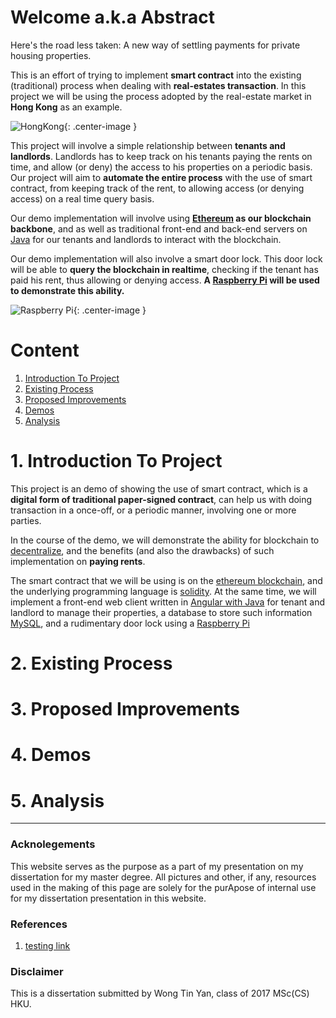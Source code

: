# Welcome a.k.a Abstract
Here's the road less taken: 
A new way of settling payments for private housing properties. 

This is an effort of trying to implement **smart contract** into the existing (traditional) process when dealing with **real-estates transaction**. In this project we will be using the process adopted by the real-estate market in **Hong Kong** as an example. 

![HongKong](https://www.worldfinance.com/wp-content/uploads/2016/07/Hong-Kong.jpg){: .center-image }

This project will involve a simple relationship between **tenants and landlords**. Landlords has to keep track on his tenants paying the rents on time, and allow (or deny) the access to his properties on a periodic basis. Our project will aim to **automate the entire process** with the use of smart contract, from keeping track of the rent, to allowing access (or denying access) on a real time query basis. 

Our demo implementation will involve using **[Ethereum](https://ethereum.org) as our blockchain backbone**, and as well as traditional front-end and back-end servers on [Java](https://www.java.com) for our tenants and landlords to interact with the blockchain. 

Our demo implementation will also involve a smart door lock. This door lock will be able to **query the blockchain in realtime**, checking if the tenant has paid his rent, thus allowing or denying access. **A [Raspberry Pi](https://www.raspberrypi.org/) will be used to demonstrate this ability.**

![Raspberry Pi](https://upload.wikimedia.org/wikipedia/commons/f/f1/Raspberry_Pi_4_Model_B_-_Side.jpg){: .center-image }

# Content
1. [Introduction To Project](#c1)
2. [Existing Process](#c2)
3. [Proposed Improvements](#c3)
4. [Demos](#c4)
5. [Analysis](#c5)

<a name="c1"></a>
# 1. Introduction To Project

This project is an demo of showing the use of smart contract, which is a **digital form of traditional paper-signed contract**, can help us with doing transaction in a once-off, or a periodic manner, involving one or more parties. 

In the course of the demo, we will demonstrate the ability for blockchain to [decentralize](https://ethereum.org/en/dapps/), and the benefits (and also the drawbacks) of such implementation on **paying rents**. 

The smart contract that we will be using is on the [ethereum blockchain](https://ethereum.org), and the underlying programming language is [solidity](https://solidity.readthedocs.io). At the same time, we will implement a front-end web client written in [Angular with Java](https://angular.io/) for tenant and landlord to manage their properties, a database to store such information [MySQL](https://www.mysql.com/), and a rudimentary door lock using a [Raspberry Pi](https://www.raspberrypi.org/)

<a name="c2"></a>
# 2. Existing Process

<a name="c3"></a>
# 3. Proposed Improvements

<a name="c4"></a>
# 4. Demos

<a name="c5"></a>
# 5. Analysis

* * *
### Acknolegements
This website serves as the purpose as a part of my presentation on my dissertation for my master degree. All pictures and other, if any, resources used in the making of this page are solely for the purApose of internal use for my dissertation presentation in this website. 

### References
1. [testing link](https://www.google.com)

### Disclaimer 
This is a dissertation submitted by Wong Tin Yan, class of 2017 MSc(CS) HKU.
